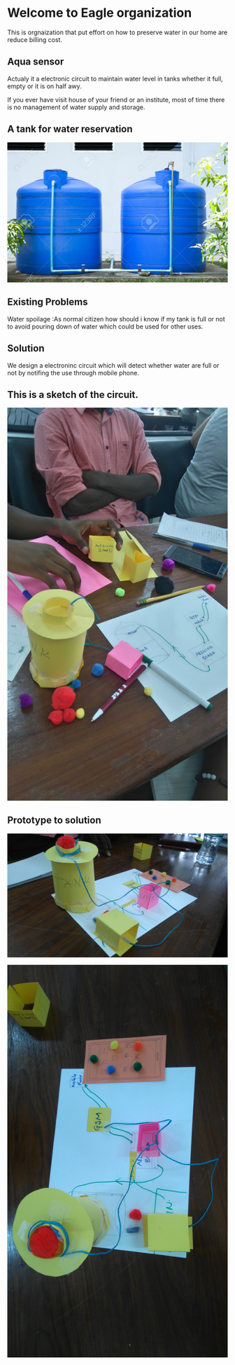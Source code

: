 # Welcome to Eagle organization
This is orgnaization that put effort on how to preserve water in our home are reduce billing cost.
## Aqua sensor
Actualy it a electronic circuit to maintain water level in tanks whether it full, empty or it is on half awy.

If you ever have visit house of your friend or an institute, most of time there is no management of water supply and storage.

## A tank for water reservation
![Image](29374715-plastic-water-tank.jpg)


## Existing Problems
Water spoilage :As normal citizen how should i know if my tank is full or not to avoid pouring down of water which could be used for other 
uses.



## Solution 
We design a electroninc circuit which will detect whether water are full or not by notifing the use through mobile phone.

## This is a sketch of the circuit.

![Image](DSC_0523.JPG)

## Prototype to solution
![Image](DSC_0529.JPG)

![Image](DSC_0527.JPG)

`````

`````
